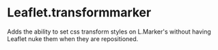 Leaflet.transformmarker
=======================

Adds the ability to set css transform styles on L.Marker's without having Leaflet nuke them when they are repositioned.
